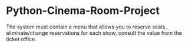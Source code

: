 # Python-Cinema-Room-Project
The system must contain a menu that allows you to reserve seats, eliminate/change reservations for each show, consult the value from the ticket office.
